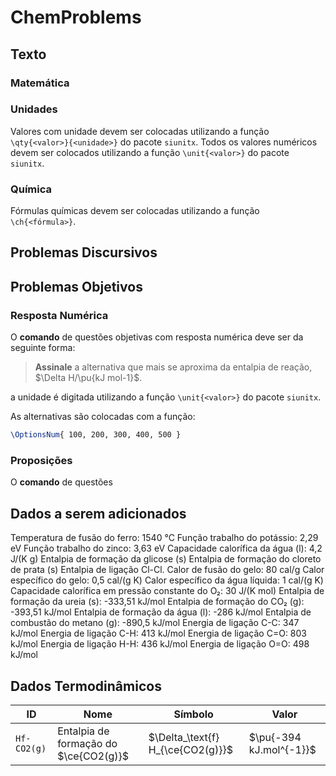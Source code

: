 # ChemProblems

## Texto

### Matemática

### Unidades

Valores com unidade devem ser colocadas utilizando a função `\qty{<valor>}{<unidade>}` do pacote `siunitx`. Todos os valores numéricos devem ser colocados utilizando a função `\unit{<valor>}` do pacote `siunitx`.

### Química

Fórmulas químicas devem ser colocadas utilizando a função  `\ch{<fórmula>}`.

## Problemas Discursivos

## Problemas Objetivos

### Resposta Numérica

O **comando** de questões objetivas com resposta numérica deve ser da seguinte forma:

> **Assinale** a alternativa que mais se aproxima da entalpia de reação, $\Delta H/\pu{kJ mol-1}$.

a unidade é digitada utilizando a função `\unit{<valor>}` do pacote `siunitx`.

As alternativas são colocadas com a função:

```latex
\OptionsNum{ 100, 200, 300, 400, 500 }
```

### Proposições

O **comando** de questões 

## Dados a serem adicionados
Temperatura de fusão do ferro: 1540 °C
Função trabalho do potássio: 2,29 eV
Função trabalho do zinco: 3,63 eV
Capacidade calorífica da água (l): 4,2 J/(K g) 
Entalpia de formação da glicose (s)
Entalpia de formação do cloreto de prata (s)
Entalpia de ligação Cl-Cl.
Calor de fusão do gelo: 80 cal/g
Calor específico do gelo: 0,5 cal/(g K)
Calor específico da água líquida: 1 cal/(g K)
Capacidade calorífica em pressão constante do O₂: 30 J/(K mol)
Entalpia de formação da ureia (s): -333,51 kJ/mol
Entalpia de formação do CO₂ (g): -393,51 kJ/mol
Entalpia de formação da água (l): -286 kJ/mol
Entalpia de combustão do metano (g): -890,5 kJ/mol
Energia de ligação C-C: 347 kJ/mol
Energia de ligação C-H: 413 kJ/mol
Energia de ligação C=O: 803 kJ/mol
Energia de ligação H-H: 436 kJ/mol
Energia de ligação O=O: 498 kJ/mol


## Dados Termodinâmicos

| ID | Nome | Símbolo | Valor |
| -- | -- | -- | -- |
`Hf-CO2(g)` | Entalpia de formação do $\ce{CO2(g)}$ | $\Delta_\text{f} H_{\ce{CO2(g)}}$ | $\pu{-394 kJ.mol^{-1}}$ |